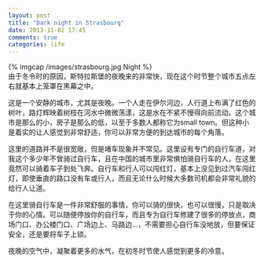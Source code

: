 ```yaml
---
layout: post
title: "Dark night in Strasbourg"
date: 2013-11-02 17:45
comments: true
categories: life
---
```

{% imgcap /images/strasbourg.jpg Night %}  
由于冬令时的原因，斯特拉斯堡的夜晚来的非常快，现在这个时节整个城市五点左右就基本上笼罩在黑幕之中。  
  
这是一个安静的城市，尤其是夜晚。一个人走在伊尔河边，人行道上布满了红色的树叶，路灯辉映着树枝在河水中微微荡漾，这是水在不紧不慢得向前流动。这个城市是那么的小，房子是那么的低，以至于多数人都称它为small town。但这种小是着实的让人感觉到非常舒适，你可以非常方便的到达城市的每个角落。  
  
这里的道路并不是很宽敞，但是堵车现象并不常见。这里设有专门的自行车道，对我这个多少年不曾骑过自行车，且在中国的城市里非常惧怕骑自行车的人，在这里竟然可以骑着车子到处飞奔。自行车和行人可以闯红灯，基本上没见到过汽车闯红灯，即使垂直的路口没有车或行人，而且无论什么时候大多数司机都会非常礼貌的给行人让道。    
  
在这里骑自行车是一件非常舒服的事情，你可以骑的很快，也可以很慢，只是取决于你的心情。可以随便停放你的自行车，而且专为自行车修建了很多的停放点，商场门口、办公楼门口、广场边上、马路边...，不需要担心自行车没地放，但要保证安全，还是要将车子上锁。  
  
夜晚的空气中，凝聚着更多的水气，在初冬时节使人感觉到更多的冷意。